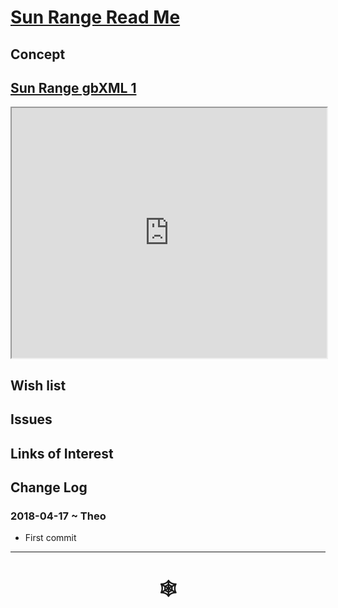 <span style=display:none; >[You are now in a GitHub source code view - click this link to view Read Me file as a web page](http://www.ladybug.tools/spider/index.html#solar-well/sun-range-gbxml-dev/README.md "View file as a web page." ) </span>

# [Sun Range Read Me]( #solar-well/sun-range-gbxml-dev/README.md )


## Concept


## [Sun Range gbXML 1]( http://rawgit.com/ladybug-tools/spider/solar-well/sun-range-gbxml-dev/sun-range-gbxml-1.html )

<iframe class=iframeReadMe src=http://rawgit.com/ladybug-tools/spider/solar-well/sun-range-gbxml-dev/sun-range-gbxml-1.html width=100% height=400px >Iframes are not displayed on github.com</iframe>


## Wish list


## Issues



## Links of Interest



## Change Log

### 2018-04-17 ~ Theo

* First commit


***

# <center title="hello!" ><a href=javascript:window.scrollTo(0,0); style=text-decoration:none; > &#x1f578; </a></center>



